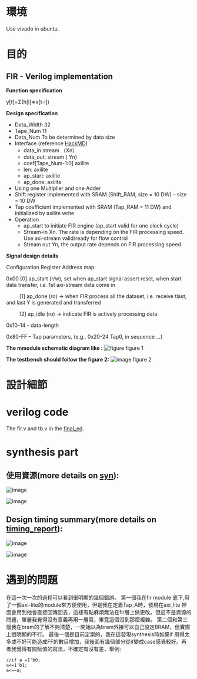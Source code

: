 #  環境
Use vivado in ubuntu.
#  目的
## FIR - Verilog implementation
**Function specification**

y[t]=Σ(h[i]∗x[t-i])

**Design specification**
- Data_Width 32
- Tape_Num 11
- Data_Num To be determined by data size
- Interface (reference [HackMD]( https://hackmd.io/oGlSE6_QQS2XW7ZR34f24Q?view))
    -  data_in stream （Xn）
    -  data_out: stream ( Yn)
    -  coef[Tape_Num-1:0] axilite
    -  len: axilite
    -  ap_start: axilite
    -  ap_done: axilite
- Using one Multiplier and one Adder
- Shift register implemented with SRAM (Shift_RAM, size = 10 DW) – size = 10 DW
- Tap coefficient implemented with SRAM (Tap_RAM = 11 DW) and initialized by axilite write
- Operation
    - ap_start to initiate FIR engine (ap_start valid for one clock cycle)
    - Stream-in Xn. The rate is depending on the FIR processing speed. Use axi-stream valid/ready for flow control
    - Stream out Yn, the output rate depends on FIR processing speed.

**Signal design details**

Configuration Register Address map:

0x00    [0]  ap_start (r/w), set when ap_start signal assert reset, when start data transfer, i.e. 1st axi-stream data come in

&emsp; &emsp; [1] ap_done (ro) -> when FIR process all the dataset, i.e. receive tlast, and last Y is generated and transferred

&emsp; &emsp; [2] ap_idle (ro) -> indicate FIR is actively processing data

0x10-14 - data-length

0x80-FF – Tap parameters, (e.g., 0x20-24 Tap0, in sequence …)

**The mmodule schematic diagram like :**
![figure](https://github.com/nthuyouwei/soclab/assets/145022311/5179cf95-539c-4674-acae-898eb46d6b58)
figure 1

**The testbench should follow the figure 2:**
![image](https://github.com/nthuyouwei/soclab/assets/145022311/340e45d7-2971-4781-a7ad-da2b40731715)
figure 2
# 設計細節





#  verilog code
The fir.v and tb.v in the [final_ed](<https://github.com/nthuyouwei/soclab/tree/main/lab3/final_ed>).
#  synthesis part

## 使用資源(more details on [syn](https://github.com/nthuyouwei/soclab/tree/main/lab3/syn)):

![image](https://github.com/nthuyouwei/soclab/assets/145022311/d167d8a4-7f46-4d45-87f5-1b856bc7f912)

![image](https://github.com/nthuyouwei/soclab/assets/145022311/184da395-185f-4a40-8445-0167fa534063)

## Design timing summary(more details on [timing_report](https://github.com/nthuyouwei/soclab/blob/main/lab3/timing_report.txt)):

![image](https://github.com/nthuyouwei/soclab/assets/145022311/3e619c0f-000c-4eb6-b3a6-6ef3ce9a3cca)

![image](https://github.com/nthuyouwei/soclab/assets/145022311/72a63e4b-265a-4863-b60e-f0860cc9a586)

# 遇到的問題
在這一次一次的過程可以看到很明顯的幾個錯誤。
第一個我在fir module 底下,用了一個axi-lite的module來方便使用，但是我在定義Tap_A時，發現在axi_lite 裡面會用到他會直接回傳回去，這樣有點麻煩無法在fir層上做更改。但這不是資源的問題，單層我覺得沒有意義再用一層寫，畢竟這個沒到那麼複雜。
第二個和第三個我在bram的了解不夠清楚，一開始以為bram外接可以自己設定BRAM，但實際上很明顯的不行。
最後一個是目前定案的，我在這發現synthesis時如果if 用得太多或不好可能造成FF的數目增加，我後面有幾個部分從if變成case感覺較好。再者我覺得有關賦值的寫法，不確定有沒有差，舉例:
```
//if a =1'b0;
a<=1'b1;
a<=~a; 
```

